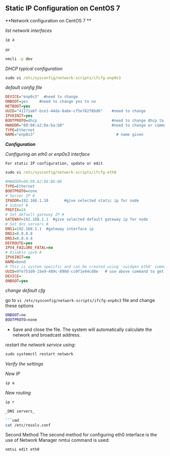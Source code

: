 ## Static IP Configuration on CentOS 7

**Network configuration on CentOS 7 **

_list network interfaces_

```cmd
ip a
```
_or_

```cmd
nmcli -p dev
```
_DHCP typical configuration_

```cmd
sudo vi /etc/sysconfig/network-scripts/ifcfg-enp0s3
```

_default config file_

```cfg
DEVICE="enp0s3"  #need to change
ONBOOT=yes     #need to change yes to no
NETBOOT=yes
UUID="41171a6f-bce1-44de-8a6e-cf5e782f8bd6"    #need to change
IPV6INIT=yes
BOOTPROTO=dhcp                                 #need to change dhcp to none
HWADDR="00:08:a2:0a:ba:b8"                     #need to change or command it
TYPE=Ethernet
NAME="enp0s3"                                    # name given
```

_**Configuration**_

_Configuring an eth0 or enp0s3 interface_


`For static IP configuration, update or edit`

```cmd
sudo vi /etc/sysconfig/network-scripts/ifcfg-eth0
```

```cfg
#HWADDR=00:08:A2:0A:BA:B8
TYPE=Ethernet
BOOTPROTO=none
# Server IP #
IPADDR=192.168.1.10       #give selected static ip for node
# Subnet #
PREFIX=24
# Set default gateway IP #
GATEWAY=192.168.1.1  #give selected default gateway ip for node
# Set dns servers #
DNS1=192.168.1.1  #gateway interface ip 
DNS2=8.8.8.8
DNS3=8.8.4.4
DEFROUTE=yes
IPV4_FAILURE_FATAL=no
# Disable ipv6 #
IPV6INIT=no
NAME=bond
# This is system specific and can be created using 'uuidgen eth0' command #
UUID=9fe753d9-15e9-489c-890d-cc0f1e44cd8e   # use above command to get the UUID in same node
DEVICE=
ONBOOT=yes
```

_change default cfg_

go to `vi /etc/sysconfig/network-scripts/ifcfg-enp0s3` file and change these options

```bash
ONBOOT=no
BOOTPROTO=none
```
- Save and close the file. The system will automatically calculate the network and broadcast address. 

_restart the network service using:_

```cmd
sudo systemctl restart network
```

_Verify the settings_

_New IP_

```bash
ip a
```

_New routing_

```bash
ip r

_DNS servers_

```cmd
cat /etc/resolv.conf
```

Second Method The second method for configuring eth0 interface is the use of Network Manager nmtui command is used:
```bash
nmtui edit eth0
```












































